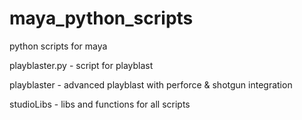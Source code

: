 # maya_python_scripts
python scripts for maya

playblaster.py - script for playblast

playblaster - advanced playblast with perforce & shotgun integration

studioLibs - libs and functions for all scripts